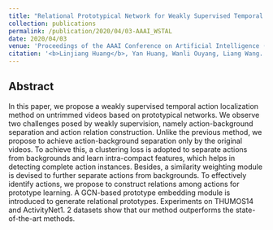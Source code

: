 ```yaml
---
title: "Relational Prototypical Network for Weakly Supervised Temporal Action Localization"
collection: publications
permalink: /publication/2020/04/03-AAAI_WSTAL
date: 2020/04/03
venue: 'Proceedings of the AAAI Conference on Artificial Intelligence (AAAI)'
citation: '<b>Linjiang Huang</b>, Yan Huang, Wanli Ouyang, Liang Wang. &quot;Relational Prototypical Network for Weakly Supervised Temporal Action Localization&quot;.<i>Proceedings of the AAAI Conference on Artificial Intelligence (AAAI)</i> <b>AAAI 2020</b>.'
---
```


## Abstract
In this paper, we propose a weakly supervised temporal action localization method on untrimmed videos based on prototypical networks. We observe two challenges posed by weakly supervision, namely action-background separation and action relation construction. Unlike the previous method, we propose to achieve action-background separation only by the original videos. To achieve this, a clustering loss is adopted to separate actions from backgrounds and learn intra-compact features, which helps in detecting complete action instances. Besides, a similarity weighting module is devised to further separate actions from backgrounds. To effectively identify actions, we propose to construct relations among actions for prototype learning. A GCN-based prototype embedding module is introduced to generate relational prototypes. Experiments on THUMOS14 and ActivityNet1. 2 datasets show that our method outperforms the state-of-the-art methods.
